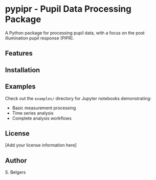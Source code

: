 # pypipr - Pupil Data Processing Package

A Python package for processing pupil data, with a focus on the post illumination pupil response (PIPR).

## Features


## Installation


## Examples

Check out the `examples/` directory for Jupyter notebooks demonstrating:
- Basic measurement processing
- Time series analysis
- Complete analysis workflows


## License

[Add your license information here]

## Author

S. Belgers
